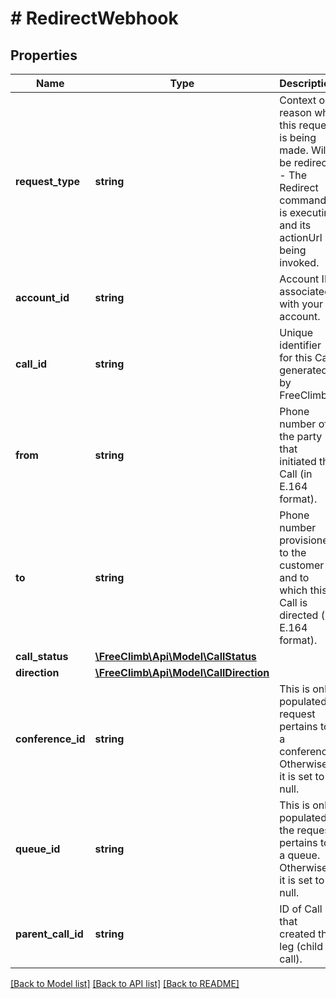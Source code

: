 # # RedirectWebhook

## Properties

Name | Type | Description | Notes
------------ | ------------- | ------------- | -------------
**request_type** | **string** | Context or reason why this request is being made. Will be redirect - The Redirect command is executing and its actionUrl is being invoked. | [optional]
**account_id** | **string** | Account ID associated with your account. | [optional]
**call_id** | **string** | Unique identifier for this Call, generated by FreeClimb | [optional]
**from** | **string** | Phone number of the party that initiated the Call (in E.164 format). | [optional]
**to** | **string** | Phone number provisioned to the customer and to which this Call is directed (in E.164 format). | [optional]
**call_status** | [**\FreeClimb\Api\Model\CallStatus**](CallStatus.md) |  | [optional]
**direction** | [**\FreeClimb\Api\Model\CallDirection**](CallDirection.md) |  | [optional]
**conference_id** | **string** | This is only populated if request pertains to a conference. Otherwise, it is set to null. | [optional]
**queue_id** | **string** | This is only populated if the request pertains to a queue. Otherwise, it is set to null. | [optional]
**parent_call_id** | **string** | ID of Call that created this leg (child call). | [optional]

[[Back to Model list]](../../README.md#models) [[Back to API list]](../../README.md#endpoints) [[Back to README]](../../README.md)
